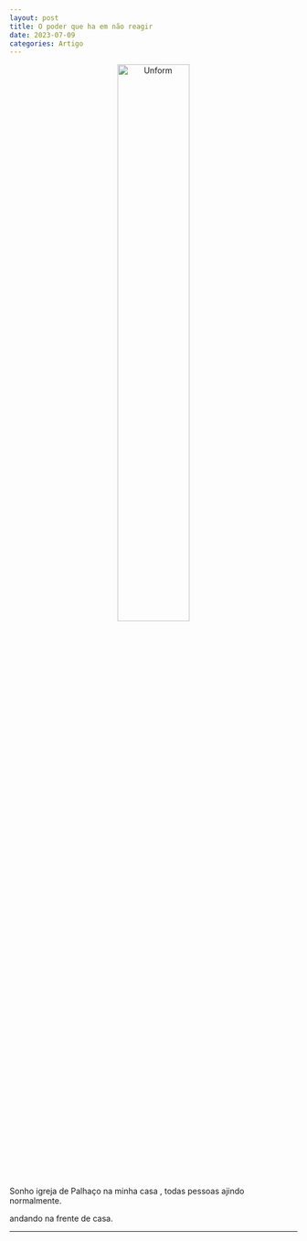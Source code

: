 ```yaml
---
layout: post
title: O poder que ha em não reagir
date: 2023-07-09
categories: Artigo
---
```


<p align="center">
<img src="{{ site.baseurl }}/images/2023-07-10-O-poder-que-ha-em-nao-reagir.png" height="50%" width="50%" alt="Unform" />
</p>


Sonho igreja de Palhaço na minha casa , todas pessoas ajindo normalmente.

andando na frente de casa.

-----------------------